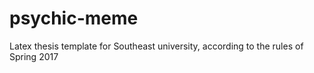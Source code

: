 # psychic-meme
Latex thesis template for Southeast university, according to the rules of Spring 2017
